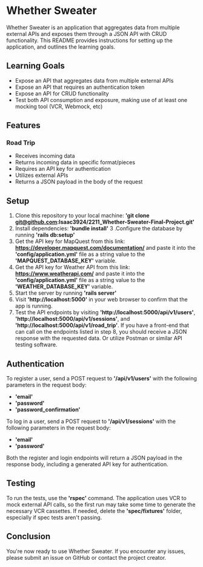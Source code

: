 # Whether Sweater
Whether Sweater is an application that aggregates data from multiple external APIs and exposes them through a JSON API with CRUD functionality. This README provides instructions for setting up the application, and outlines the learning goals.

## Learning Goals
* Expose an API that aggregates data from multiple external APIs
* Expose an API that requires an authentication token
* Expose an API for CRUD functionality
* Test both API consumption and exposure, making use of at least one mocking tool (VCR, Webmock, etc)

## Features
### Road Trip
* Receives incoming data
* Returns incoming data in specific format/pieces
* Requires an API key for authentication
* Utilizes external APIs
* Returns a JSON payload in the body of the request
## Setup
1. Clone this repository to your local machine: **'git clone git@github.com:Isaac3924/2211_Whether-Sweater-Final-Project.git'**
2. Install dependencies: **'bundle install'**
3 .Configure the database by running **'rails db:setup'**
4. Get the API key for MapQuest from this link: **https://developer.mapquest.com/documentation/** and paste it into the **'config/application.yml'** file as a string value to the **'MAPQUEST_DATABASE_KEY'** variable.
5. Get the API key for Weather API from this link: **https://www.weatherapi.com/** and paste it into the **'config/application.yml'** file as a string value to the **'WEATHER_DATABASE_KEY'** variable.
6. Start the server by running **'rails server'**
7. Visit **'http://localhost:5000'** in your web browser to confirm that the app is running.
8. Test the API endpoints by visiting **'http://localhost:5000/api/v1/users'**, **'http://localhost:5000/api/v1/sessions'**, and **'http://localhost:5000/api/v1/road_trip'**.
If you have a front-end that can call on the endpoints listed in step 8, you should receive a JSON response with the requested data. Or utilize Postman or similar API testing software.

## Authentication
To register a user, send a POST request to **'/api/v1/users'** with the following parameters in the request body:

* **'email'**
* **'password'**
* **'password_confirmation'**

To log in a user, send a POST request to **'/api/v1/sessions'** with the following parameters in the request body:

* **'email'**
* **'password'**

Both the register and login endpoints will return a JSON payload in the response body, including a generated API key for authentication.

## Testing
To run the tests, use the **'rspec'** command. The application uses VCR to mock external API calls, so the first run may take some time to generate the necessary VCR cassettes. If needed, delete the **'spec/fixtures'** folder, especially if spec tests aren't passing.

## Conclusion
You're now ready to use Whether Sweater. If you encounter any issues, please submit an issue on GitHub or contact the project creator.
